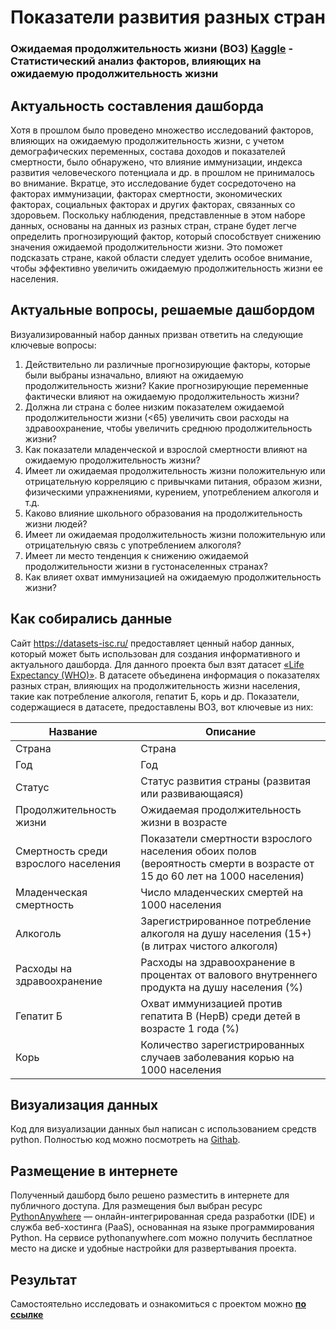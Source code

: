 # Показатели развития разных стран
### Ожидаемая продолжительность жизни (ВОЗ) [Kaggle](https://www.kaggle.com/datasets/kumarajarshi/life-expectancy-who) - Статистический анализ факторов, влияющих на ожидаемую продолжительность жизни

## Актуальность составления дашборда
Хотя в прошлом было проведено множество исследований факторов, влияющих на ожидаемую продолжительность жизни, с учетом демографических переменных, состава доходов и показателей смертности, было обнаружено, что влияние иммунизации, индекса развития человеческого потенциала и др. в прошлом не принималось во внимание. Вкратце, это исследование будет сосредоточено на факторах иммунизации, факторах смертности, экономических факторах, социальных факторах и других факторах, связанных со здоровьем. Поскольку наблюдения, представленные в этом наборе данных, основаны на данных из разных стран, стране будет легче определить прогнозирующий фактор, который способствует снижению значения ожидаемой продолжительности жизни. Это поможет подсказать стране, какой области следует уделить особое внимание, чтобы эффективно увеличить ожидаемую продолжительность жизни ее населения.

## Актуальные вопросы, решаемые дашбордом
Визуализированный набор данных призван ответить на следующие ключевые вопросы:

1. Действительно ли различные прогнозирующие факторы, которые были выбраны изначально, влияют на ожидаемую продолжительность жизни? Какие прогнозирующие переменные фактически влияют на ожидаемую продолжительность жизни?
2. Должна ли страна с более низким показателем ожидаемой продолжительности жизни (<65) увеличить свои расходы на здравоохранение, чтобы увеличить среднюю продолжительность жизни?
3. Как показатели младенческой и взрослой смертности влияют на ожидаемую продолжительность жизни?
4. Имеет ли ожидаемая продолжительность жизни положительную или отрицательную корреляцию с привычками питания, образом жизни, физическими упражнениями, курением, употреблением алкоголя и т.д.
5. Каково влияние школьного образования на продолжительность жизни людей?
6. Имеет ли ожидаемая продолжительность жизни положительную или отрицательную связь с употреблением алкоголя?
7. Имеет ли место тенденция к снижению ожидаемой продолжительности жизни в густонаселенных странах?
8. Как влияет охват иммунизацией на ожидаемую продолжительность жизни?

## Как собирались данные
Сайт https://datasets-isc.ru/ предоставляет ценный набор данных, который может быть использован для создания информативного и актуального дашборда. Для данного проекта был взят датасет [«Life Expectancy (WHO)»](https://www.kaggle.com/datasets/kumarajarshi/life-expectancy-who). В датасете объединена информация о показателях разных стран, влияющих на продолжительность жизни населения, такие как потребление алкоголя, гепатит Б, корь и др. Показатели, содержащиеся в датасете, предоставлены ВОЗ, вот ключевые из них:

| Название                               | Описание                                                                                                                   |
|----------------------------------------|----------------------------------------------------------------------------------------------------------------------------|
| Страна                                 | Страна                                                                                                                     |
| Год                                    | Год                                                                                                                        |
| Статус                                 | Статус развития страны (развитая или развивающаяся)                                                                        |
| Продолжительность жизни                | Ожидаемая продолжительность жизни в возрасте                                                                               |
| Смертность среди взрослого населения   | Показатели смертности взрослого населения обоих полов (вероятность смерти в возрасте от 15 до 60 лет на 1000 населения)    |
| Младенческая смертность                | Число младенческих смертей на 1000 населения                                                                               |
| Алкоголь                               | Зарегистрированное потребление алкоголя на душу населения (15+) (в литрах чистого алкоголя)                                |
| Расходы на здравоохранение             | Расходы на здравоохранение в процентах от валового внутреннего продукта на душу населения (%)                              |
| Гепатит Б                              | Охват иммунизацией против гепатита В (HepB) среди детей в возрасте 1 года (%)                                              |
| Корь                                   | Количество зарегистрированных случаев заболевания корью на 1000 населения                                                  |

## Визуализация данных
Код для визуализации данных был написан с использованием средств python. Полностью код можно посмотреть на [Githab](https://github.com/Anastas1aMakarova/Countries_Development_Indicators).

## Размещение в интернете
Полученный дашборд было решено разместить в интернете для публичного доступа. Для размещения был выбран ресурс [PythonAnywhere](https://www.pythonanywhere.com/) — онлайн-интегрированная среда разработки (IDE) и служба веб-хостинга (PaaS), основанная на языке программирования Python. На сервисе pythonanywhere.com можно получить бесплатное место на диске и удобные настройки для развертывания проекта.

## Результат
Самостоятельно исследовать и ознакомиться с проектом можно [**по ссылке**](https://anastasiamak.pythonanywhere.com/)

